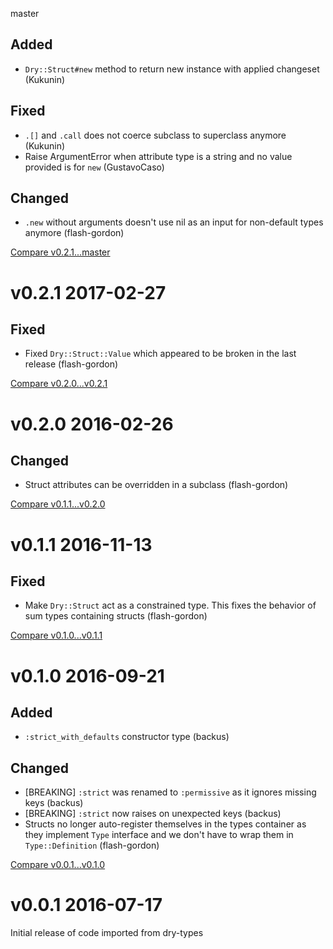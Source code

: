 master

## Added

* `Dry::Struct#new` method to return new instance with applied changeset (Kukunin)

## Fixed

* `.[]` and `.call` does not coerce subclass to superclass anymore (Kukunin)
* Raise ArgumentError when attribute type is a string and no value provided is for `new` (GustavoCaso)

## Changed

* `.new` without arguments doesn't use nil as an input for non-default types anymore (flash-gordon)

[Compare v0.2.1...master](https://github.com/dry-rb/dry-struct/compare/v0.2.1...master)

# v0.2.1 2017-02-27

## Fixed

* Fixed `Dry::Struct::Value` which appeared to be broken in the last release (flash-gordon)

[Compare v0.2.0...v0.2.1](https://github.com/dry-rb/dry-struct/compare/v0.2.0...v0.2.1)

# v0.2.0 2016-02-26

## Changed

* Struct attributes can be overridden in a subclass (flash-gordon)

[Compare v0.1.1...v0.2.0](https://github.com/dry-rb/dry-struct/compare/v0.1.1...v0.2.0)

# v0.1.1 2016-11-13

## Fixed

* Make `Dry::Struct` act as a constrained type. This fixes the behavior of sum types containing structs (flash-gordon)

[Compare v0.1.0...v0.1.1](https://github.com/dry-rb/dry-struct/compare/v0.1.0...v0.1.1)

# v0.1.0 2016-09-21

## Added

* `:strict_with_defaults` constructor type (backus)

## Changed

* [BREAKING] `:strict` was renamed to `:permissive` as it ignores missing keys (backus)
* [BREAKING] `:strict` now raises on unexpected keys (backus)
* Structs no longer auto-register themselves in the types container as they implement `Type` interface and we don't have to wrap them in `Type::Definition` (flash-gordon)

[Compare v0.0.1...v0.1.0](https://github.com/dry-rb/dry-struct/compare/v0.0.1...v0.1.0)

# v0.0.1 2016-07-17

Initial release of code imported from dry-types
